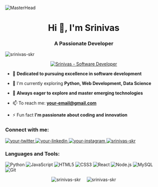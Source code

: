 ![MasterHead](https://iili.io/JU1Yhg4.gif)
<h1 align="center">Hi 👋, I'm Srinivas</h1>
<h3 align="center">A Passionate Developer</h3>

<p align="left"> <img src="https://komarev.com/ghpvc/?username=srinivas-skr&label=Profile%20views&color=0e75b6&style=flat-square" alt="srinivas-skr" /> </p>

<p align="center">
  <a href="https://github.com/srinivas-skr">
    <img src="https://readme-typing-svg.herokuapp.com?font=Fira+Code&weight=600&size=26&pause=1000&color=FFFFFF&background=0D1117_161B22¢er=true&vCenter=true&width=550&lines=Srinivas+%7C+Software+Developer;Building+Elegant+Solutions+with+Code;Passionate+about+Python%2C+Web+%26+Data+Science" alt="Srinivas - Software Developer" />
  </a>
</p>

- 🙌 **Dedicated to pursuing excellence in software development**
  
- 🌱 I'm currently exploring **Python, Web Development, Data Science**

- 💖 **Always eager to explore and master emerging technologies**

- 📫 To reach me: **your-email@gmail.com**

- ⚡ Fun fact **I'm passionate about coding and innovation**

<h3 align="left">Connect with me:</h3>
<p align="left">
<a href="https://twitter.com/your-twitter" target="_blank">
  <img src="https://img.shields.io/badge/Twitter-1DA1F2?style=for-the-badge&logo=twitter&logoColor=white" alt="your-twitter"/>
</a>
<a href="https://linkedin.com/in/your-linkedin/" target="_blank">
  <img src="https://img.shields.io/badge/LinkedIn-0077B5?style=for-the-badge&logo=linkedin&logoColor=white" alt="your-linkedin"/>
</a>
<a href="https://instagram.com/your-instagram/" target="_blank">
  <img src="https://img.shields.io/badge/Instagram-E4405F?style=for-the-badge&logo=instagram&logoColor=white" alt="your-instagram"/>
</a>
<a href="https://github.com/srinivas-skr" target="_blank">
  <img src="https://img.shields.io/badge/GitHub-181717?style=for-the-badge&logo=github&logoColor=white" alt="srinivas-skr"/>
</a>
</p>

<h3 align="left">Languages and Tools:</h3>
<p align="left"> 
  <img src="https://img.shields.io/badge/Python-3776AB?style=for-the-badge&logo=python&logoColor=white" alt="Python"/>
  <img src="https://img.shields.io/badge/JavaScript-F7DF1E?style=for-the-badge&logo=javascript&logoColor=black" alt="JavaScript"/>
  <img src="https://img.shields.io/badge/HTML5-E34F26?style=for-the-badge&logo=html5&logoColor=white" alt="HTML5"/>
  <img src="https://img.shields.io/badge/CSS3-1572B6?style=for-the-badge&logo=css3&logoColor=white" alt="CSS3"/>
  <img src="https://img.shields.io/badge/React-20232A?style=for-the-badge&logo=react&logoColor=61DAFB" alt="React"/>
  <img src="https://img.shields.io/badge/Node.js-339933?style=for-the-badge&logo=nodedotjs&logoColor=white" alt="Node.js"/>
  <img src="https://img.shields.io/badge/MySQL-4479A1?style=for-the-badge&logo=mysql&logoColor=white" alt="MySQL"/>
  <img src="https://img.shields.io/badge/Git-F05032?style=for-the-badge&logo=git&logoColor=white" alt="Git"/>
</p>

<div align="center">
  <img src="https://github-readme-stats.vercel.app/api/top-langs?username=srinivas-skr&show_icons=true&locale=en&layout=compact&theme=vision-friendly-dark" alt="srinivas-skr" />
     
  <img src="https://github-readme-stats.vercel.app/api?username=srinivas-skr&show_icons=true&locale=en&theme=vision-friendly-dark" alt="srinivas-skr" />
</div>
